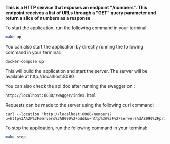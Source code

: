 **This is a HTTP service that exposes an endpoint "/numbers". This endpoint receives a list of URLs through a "GET" query
parameter and return a slice of numbers as a response**

To start the application, run the following command in your terminal:

```bash 
make up
```

You can also start the application by directly running the following command in your terminal:

```bash
docker-compose up 
```
This will build the application and start the server. The server will be available at http://localhost:8080

You can also check the api doc after running the swagger on :

```copy
http://localhost:8080/swagger/index.html
```
 
Requests can be made to the server using the following curl command:

```copy
curl --location 'http://localhost:8080/numbers?u=http%3A%2F%2Fservers%3A8090%2Fodd&u=http%3A%2F%2Fservers%3A8090%2Fprimes'
```

To stop the application, run the following command in your terminal:

```bash
make stop
```
